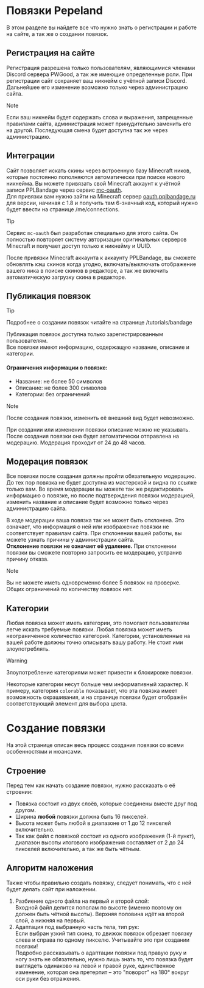 # Повязки Pepeland

В этом разделе вы найдете все что нужно знать о регистрации и работе на сайте, а так же о создании повязок.

## Регистрация на сайте
Регистрация разрешена только пользователям, являющимися членами Discord сервера PWGood, а так же имеющие определенные роли. При регистрации сайт сохраняет ваш никнейм с учётной записи Discord. Дальнейшее его изменение возможно только через администрацию сайта.
> [!NOTE]
> Если ваш никнейм будет содержать слова и выражения, запрещенные правилами сайта, администрация может принудительно заменить его на другой. Последующая смена будет доступна так же через администрацию.

## Интеграции
Сайт позволяет искать скины через встроенную базу Minecraft ников, которые постоянно пополняются автоматически при поиске нового никнейма. Вы можете привязать свой Minecraft аккаунт к учётной записи PPLBandage через сервис [mc-oauth](https://github.com/Andcool-Systems/MC-OAuth_server).  
Для привязки вам нужно зайти на Minecraft сервер <u>oauth.pplbandage.ru</u> для версии, начиная с 1.8 и получить там 6-значный код, который нужно будет ввести на странице /me/connections.

> [!TIP]
> Сервис `mc-oauth` был разработан специально для этого сайта. Он полностью повторяет систему авторизации оригинальных серверов Minecraft и получает доступ только к никнейму и UUID.

После привязки Minecraft аккаунта к аккаунту PPLBandage, вы сможете обновлять кэш скинов когда угодно, включать/выключать отображение вашего ника в поиске скинов в редакторе, а так же включить автоматическую загрузку скина в редакторе.

## Публикация повязок
> [!TIP]
> Подробнее о создании повязок читайте на странице /tutorials/bandage

Публикация повязок доступна только зарегистрированным пользователям.  
Все повязки имеют информацию, содержащую название, описание и категории.  
#### Ограничения информации о повязке:
- Название: не более 50 символов
- Описание: не более 300 символов
- Категории: без ограничений
  
> [!NOTE]
> После создания повязки, изменить её внешний вид будет невозможно.

При создании или изменении повязки описание можно не указывать.  
После создания повязки она будет автоматически отправлена на модерацию. Модерация проходит от 24 до 48 часов.

## Модерация повязок
Все повязки после создания должны пройти обязательную модерацию. До тех пор повязка не будет доступна из мастерской и видна по ссылке только вам. Во время модерации вы можете так же редактировать информацию о повязке, но после подтверждения повязки модерацией, изменить название и описание будет возможно только через администрацию сайта.  

В ходе модерации ваша повязка так же может быть отклонена. Это означает, что информация о ней или изображение повязки не соответствует правилам сайта. При отклонении вашей работы, вы можете узнать причины у администрации сайта.  
**Отклонение повязки не означает её удаление.** При отклонении повязки вы сможете повторно запросить ее модерацию, устранив причину отказа.

> [!NOTE]
> Вы не можете иметь одновременно более 5 повязок на проверке. Общих ограничений по количеству повязок нет.


## Категории
Любая повязка может иметь категории, это помогает пользователям легче искать требуемые повязки. Любая повязка может иметь неограниченное количество категорий. Категории, установленные на вашей работе должны точно описывать вашу работу. Не стоит ими злоупотреблять.
> [!WARNING]
> Злоупотребление категориями может привести к блокировке повязки.

Некоторые категории несут больше чем информативный характер. К примеру, категория `colorable` показывает, что эта повязка имеет возможность окрашивания, и на странице повязки будет отображён соответствующий элемент для выбора цвета.


# Создание повязки

На этой странице описан весь процесс создания повязки со всеми особенностями и нюансами.

## Строение
Перед тем как начать создание повязки, нужно рассказать о её строении:
- Повязка состоит из двух слоёв, которые соединены вместе друг под другом.
- Ширина **любой** повязки должна быть 16 пикселей.
- Высота может быть любой в диапазоне от 1 до 12 пикселей включительно.
- Так как файл с повязкой состоит из одного изображения (1-й пункт), диапазон высоты итогового изображения составляет от 2 до 24 пикселей включительно, а так же быть чётным.

## Алгоритм наложения
Также чтобы правильно создать повязку, следует понимать, что с ней будет делать сайт при наложении.
1. Разбиение одного файла на первый и второй слой:  
    Входной файл делится пополам по высоте (именно поэтому он должен быть чётной высоты). Верхняя половина идёт на второй слой, а нижняя на первый.
2. Адаптация под выбранную часть тела, тип рук:  
    Если выбран узкий тип скина, то движок повязок обрезает повязку слева и справа по одному пикселю. Учитывайте это при создании повязки!  
    Подробно рассказывать о адаптации повязки под правую руку и ногу знать не обязательно, нужно лишь знать то, что повязка будет выглядеть одинаково на левой и правой руке, единственное изменение, которая она претерпит – это "поворот" на 180° вокруг оси руки без отражения.

